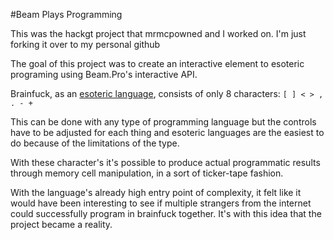 #Beam Plays Programming

This was the hackgt project that mrmcpowned and I worked on. I'm just forking it over to my personal github

The goal of this project was to create an interactive 
element to esoteric programing using Beam.Pro's interactive API.

Brainfuck, as an [esoteric language](https://en.wikipedia.org/wiki/Esoteric_programming_language), consists of only 8 
characters: `[ ] < > , . - +`

This can be done with any type of programming language but the controls have to be adjusted for each thing and esoteric languages are the easiest to do because of the limitations of the type.

With these character's it's possible to produce actual programmatic results through memory cell manipulation, in a sort 
of ticker-tape fashion.

With the language's already high entry point of complexity, it felt like it would have been interesting to see if 
multiple strangers from the internet could successfully program in brainfuck together. It's with this idea that the 
project became a reality.
